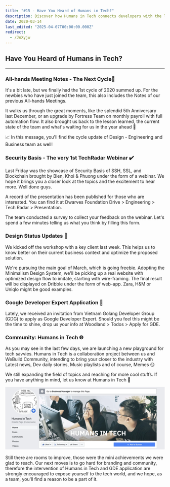 ```yaml
---
title: "#15 - Have You Heard of Humans in Tech?"
description: Discover how Humans in Tech connects developers with the latest tech news, community stories, and events to boost your involvement in the tech industry.
date: 2020-03-14
last_edited: "2025-04-07T00:00:00.000Z"
redirect:
  - /JoXyjw
---
```


## Have You Heard of Humans in Tech?

---

### All-hands Meeting Notes - The Next Cycle📍

It's a bit late, but we finally had the 1st cycle of 2020 summed up. For the newbies who have just joined the team, this also includes the Notes of our previous All-hands Meetings.

It walks us through the great moments, like the splendid 5th Anniversary last December, or an upgrade by Fortress Team on monthly payroll with full automation flow. It also brought us back to the lesson learned, the current state of the team and what's waiting for us in the year ahead 🤟

📈 In this message, you'll find the cycle update of Design - Engineering and Business team as well!

### Security Basis - The very 1st TechRadar Webinar ✔️

Last Friday was the showcase of Security Basis of SSH, SSL, and Blockchain brought by Bien, Khoi & Phuong under the form of a webinar. We hope it brings you a closer look at the topics and the excitement to hear more. Well done guys.

A record of the presentation has been published for those who are interested. You can find it at Dwarves Foundation Drive > Engineering > Tech Radar > Presentation.

The team conducted a survey to collect your feedback on the webinar. Let's spend a few minutes telling us what you think by filling this form.

### Design Status Updates 🌆

We kicked off the workshop with a key client last week. This helps us to know better on their current business context and optimize the proposed solution.

We're pursuing the main goal of March, which is going freebie. Adopting the Minimalism Design System, we'll be picking up a real website with optimized design flow to imitate, starting with wire-framing. The final result will be displayed on Dribble under the form of web-app. Zara, H&M or Uniqlo might be good examples.

### Google Developer Expert Application 🌟

Lately, we received an invitation from Vietnam Golang Developer Group (GDG) to apply as Google Developer Expert. Should you feel this might be the time to shine, drop us your info at Woodland > Todos > Apply for GDE.

### Community: Humans in Tech 🌐

As you may see in the last few days, we are launching a new playground for tech savvies. Humans in Tech is a collaboration project between us and WeBuild Community, intending to bring your closer to the industry with Latest news, Dev daily stories, Music playlists and of course, Memes 😏

We still expanding the field of topics and reaching for more cool stuffs. If you have anything in mind, let us know at Humans in Tech 🤞

![](assets/notion-image-1744007162736-j7wwp.webp)

Still there are rooms to improve, those were the mini achievements we were glad to reach. Our next moves is to go hard for branding and community, therefore the intervention of Humans in Tech and GDE application are strongly encouraged to expose yourself to the tech world, and we hope, as a team, you'll find a reason to be a part of it.
